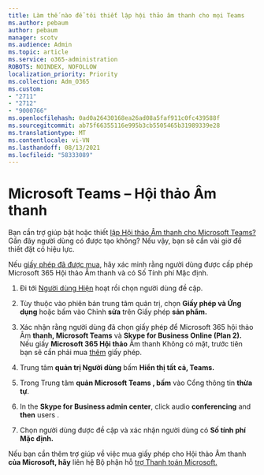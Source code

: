 ```yaml
---
title: Làm thế nào để tôi thiết lập hội thảo âm thanh cho mọi Teams
ms.author: pebaum
author: pebaum
manager: scotv
ms.audience: Admin
ms.topic: article
ms.service: o365-administration
ROBOTS: NOINDEX, NOFOLLOW
localization_priority: Priority
ms.collection: Adm_O365
ms.custom:
- "2711"
- "2712"
- "9000766"
ms.openlocfilehash: 0ad0a26430168ea26ad08a5faf911c0fc439588f
ms.sourcegitcommit: ab75f66355116e995b3cb5505465b31989339e28
ms.translationtype: MT
ms.contentlocale: vi-VN
ms.lasthandoff: 08/13/2021
ms.locfileid: "58333089"
---
```

# <a name="microsoft-teams--audio-conferencing"></a>Microsoft Teams – Hội thảo Âm thanh

Bạn cần trợ giúp bật hoặc thiết [lập Hội thảo Âm thanh cho Microsoft Teams?](https://docs.microsoft.com/microsoftteams/set-up-audio-conferencing-in-teams)  Gần đây người dùng có được tạo không? Nếu vậy, bạn sẽ cần vài giờ để thiết đặt có hiệu lực.

Nếu [giấy phép đã được mua](https://docs.microsoft.com/microsoftteams/set-up-audio-conferencing-in-teams#step-2-get-and-assign-licenses), hãy xác minh rằng người dùng được cấp phép Microsoft 365 Hội thảo Âm thanh và có Số Tính phí Mặc định.

1. Đi tới [Người dùng Hiện](https://admin.microsoft.com/Adminportal/Home?source=applauncher#/users) hoạt rồi chọn người dùng đề cập.

2. Tùy thuộc vào phiên bản trung tâm quản trị, chọn **Giấy phép và Ứng dụng** hoặc bấm vào Chỉnh **sửa** trên Giấy phép **sản phẩm.**

3. Xác nhận rằng người dùng đã chọn giấy phép để Microsoft 365 hội thảo Âm **thanh, Microsoft Teams** và **Skype for Business Online (Plan 2).** Nếu giấy **Microsoft 365 Hội thảo** Âm thanh Không có mặt, trước tiên bạn sẽ cần phải mua [thêm](https://docs.microsoft.com/microsoftteams/teams-add-on-licensing/microsoft-teams-add-on-licensing?tabs=small-business) giấy phép.

4. Trung tâm **quản trị Người dùng** bấm **Hiển thị tất** **cả, Teams.**

5. Trong Trung tâm **quản Microsoft Teams , bấm** vào Cổng thông tin **thừa tự**.

6. In the **Skype for Business admin center**, click audio **conferencing** and **then** users .

7. Chọn người dùng được đề cập và xác nhận người dùng có **Số tính phí Mặc định.**

Nếu bạn cần thêm trợ giúp về việc mua giấy phép cho Hội thảo Âm thanh **của Microsoft, hãy** liên hệ Bộ phận hỗ [trợ Thanh toán Microsoft.](https://go.microsoft.com/fwlink/p/?linkid=518322)
